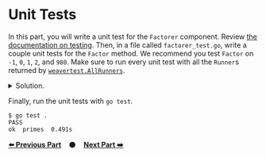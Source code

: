 # Unit Tests

In this part, you will write a unit test for the `Factorer` component. Review
[the documentation on testing][testing]. Then, in a file called
`factorer_test.go`, write a couple unit tests for the `Factor` method. We
recommend you test `Factor` on `-1`, `0`, `1`, `2`, and `980`. Make sure to run
every unit test with all the `Runner`s returned by
[`weavertest.AllRunners`][AllRunners].

<details>
<summary>Solution.</summary>

TODO(mwhittaker): Embed solution here.
</details>

Finally, run the unit tests with `go test`.

```
$ go test .
PASS
ok	primes	0.491s
```

[**:arrow_left: Previous Part**](../02)
&nbsp;&nbsp;&nbsp;:black_circle:&nbsp;&nbsp;&nbsp;
[**Next Part :arrow_right:**](../04)

[testing]: https://serviceweaver.dev/docs.html#testing
[AllRunners]: https://pkg.go.dev/github.com/ServiceWeaver/weaver@v0.12.0/weavertest#AllRunners
